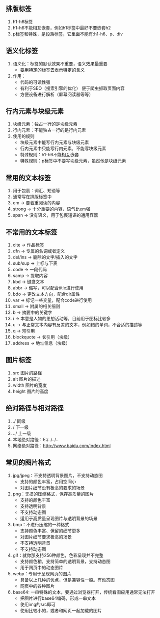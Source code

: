 ## 排版标签
1. h1-h6标签
2. h1-h6不能相互嵌套，例如h1标签中最好不要嵌套h2
3. p标签和特殊，是段落标签，它里面不能有:h1-h6、p、div

## 语义化标签
1. 语义化：标签的默认效果不重要，语义效果最重要
   - 要用特定的标签去表示特定的含义
2. 作用：
    - 代码的可读性强
    - 有利于SEO（搜索引擎的优化） 便于爬虫抓取页面内容
    - 方便设备进行解析（屏幕阅读器等等）

## 行内元素与块级元素
1. 块级元素：独占一行的是块级元素
2. 行内元素：不能独占一行的是行内元素
3. 使用的规则
    - 块级元素中能写行内元素与块级元素
    - 行内元素中只能写行内元素，不能写块级元素
    - 特殊规则：h1-h6不能相互嵌套
    - 特殊规则：p标签中不要写块级元素，虽然他是块级元素

## 常用的文本标签
1. 用于包裹：词汇、短语等
2. 通常写在排版标签中  
3. em -> 要着重阅读的内容
4. strong -> 十分重要的内容，语气比em强
5. span -> 没有语义，用于包裹短语的通用容器

## 不常用的文本标签
1. cite -> 作品标签
2. dfn -> 专属的名词或者定义
3. del/ins -> 删除的文字/插入的文字
4. sub/sup -> 上标与下表
5. code -> 一段代码
6. samp -> 提取内容
7. kbd -> 键盘文本
8. abbr -> 缩写，可以配合title进行使用
9. bdo -> 更改文本方向，配合dir属性
10. var -> 标记一些变量，配合code进行使用
11. small -> 附属的相关细则
12. b -> 摘要中的关键字
13. i -> 本意是人物的思想活动等，目前用于图标比较多
14. u -> 与正常文本内容有反差的文本，例如错的单词，不合适的描述等
15. q -> 短引用
16. blockquote -> 长引用（块级）
17. address -> 地址信息（块级）

## 图片标签
1. src 图片的路径
2. alt 图片的描述
3. width 图片的宽度
4. height 图片的高度

## 绝对路径与相对路径
1. ./ 同级
2. / 下一级
3. ../ 上一级
4. 本地绝对路径：E:/../../..
5. 网络绝对路径：http://www.baidu.com/index.html

## 常见的图片格式
1. jpg/jpeg：不支持透明背景图片，不支持动态图
   - 支持的颜色丰富，占用空间小
   - 对图片细节没有极高的要求的场景
2. png：无损的压缩格式，保存高质量的图片
   - 支持的颜色丰富
   - 支持透明背景
   - 不支持动态图
   - 适用于高质量呈现图片与透明背景的场景
3. bmp：不进行压缩的一种格式
   - 支持颜色丰富、保留的细节更多
   - 对图片细节要求极高的场景
   - 不支持透明背景
   - 不支持动态图
4. gif：就你那支持256种颜色，色彩呈现并不完整
   - 支持颜色稍，支持简单的透明背景，支持动态图
   - 用于网页中的动态图片
5. webp：专用于呈现网页的图片
   - 具备以上几种的优点，但是兼容性一般。有动态图
   - 网页中的各种图片
6. base64: 一串特殊的文本，要通过浏览器打开，传统看图应用通常无法打开
   - 把图片进行base64编码，形成一串文本
   - 使用img的src即可
   - 使用比较小的，或者和网页一起加载的图片

